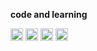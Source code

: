 **code and learning**

<code><img height="20" src="https://github.com/TaurusJi/TaurusJi/blob/main/javascript.png"></code>
<code><img height="20" src="https://github.com/TaurusJi/TaurusJi/blob/main/typescript.png"></code>
<code><img height="20" src="https://github.com/TaurusJi/TaurusJi/blob/main/node.png"></code>
<code><img height="20" src="https://github.com/TaurusJi/TaurusJi/blob/main/ruby.png"></code>
